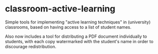 classroom-active-learning
=========================

Simple tools for implementing "active learning techniques" in (university) classrooms, based on having access to a list of student names.

Also now includes a tool for distributing a PDF document individually to students, with each copy watermarked with the student's name in order to discourage redistribution.
